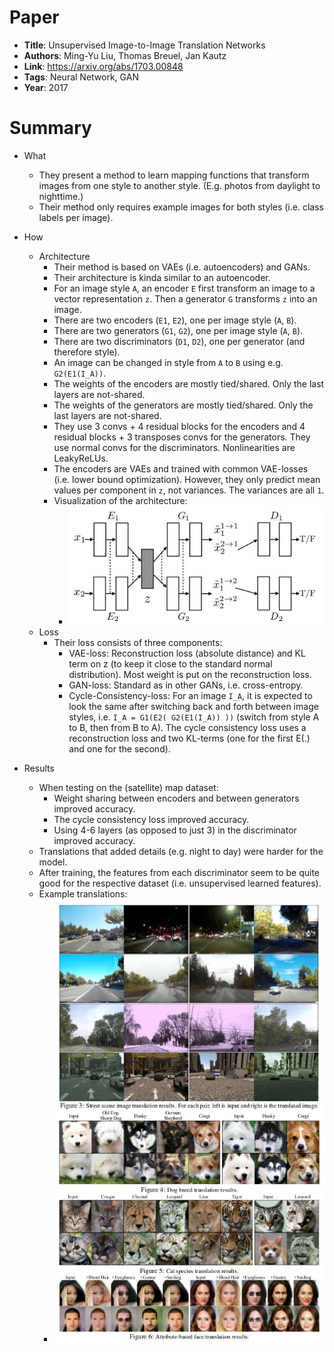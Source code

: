 # Paper

* **Title**: Unsupervised Image-to-Image Translation Networks
* **Authors**: Ming-Yu Liu, Thomas Breuel, Jan Kautz
* **Link**: https://arxiv.org/abs/1703.00848
* **Tags**: Neural Network, GAN
* **Year**: 2017

# Summary

* What
  * They present a method to learn mapping functions that transform images from one style to another style. (E.g. photos from daylight to nighttime.)
  * Their method only requires example images for both styles (i.e. class labels per image).

* How
  * Architecture
    * Their method is based on VAEs (i.e. autoencoders) and GANs.
    * Their architecture is kinda similar to an autoencoder.
    * For an image style `A`, an encoder `E` first transform an image to a vector representation `z`.
      Then a generator `G` transforms `z` into an image.
    * There are two encoders (`E1`, `E2`), one per image style (`A`, `B`).
    * There are two generators (`G1`, `G2`), one per image style (`A`, `B`).
    * There are two discriminators (`D1`, `D2`), one per generator (and therefore style).
    * An image can be changed in style from `A` to `B` using e.g. `G2(E1(I_A))`.
    * The weights of the encoders are mostly tied/shared. Only the last layers are not-shared.
    * The weights of the generators are mostly tied/shared. Only the last layers are not-shared.
    * They use 3 convs + 4 residual blocks for the encoders and 4 residual blocks + 3 transposes convs for the generators.
      They use normal convs for the discriminators. Nonlinearities are LeakyReLUs.
    * The encoders are VAEs and trained with common VAE-losses (i.e. lower bound optimization).
      However, they only predict mean values per component in `z`, not variances.
      The variances are all `1`.
    * Visualization of the architecture:
      * ![architecture](images/Unsupervised_Image-to-Image_Translation_Networks/architecture.jpg?raw=true "architecture")
  * Loss
    * Their loss consists of three components:
      * VAE-loss: Reconstruction loss (absolute distance) and KL term on z (to keep it close to the standard normal distribution).
        Most weight is put on the reconstruction loss.
      * GAN-loss: Standard as in other GANs, i.e. cross-entropy.
      * Cycle-Consistency-loss: For an image `I_A`, it is expected to look the same after switching back and forth between image styles, i.e.
        `I_A = G1(E2( G2(E1(I_A)) ))` (switch from style A to B, then from B to A).
        The cycle consistency loss uses a reconstruction loss and two KL-terms (one for the first E(.) and one for the second).

* Results
  * When testing on the (satellite) map dataset:
    * Weight sharing between encoders and between generators improved accuracy.
    * The cycle consistency loss improved accuracy.
    * Using 4-6 layers (as opposed to just 3) in the discriminator improved accuracy.
  * Translations that added details (e.g. night to day) were harder for the model.
  * After training, the features from each discriminator seem to be quite good for the respective dataset (i.e. unsupervised learned features).
  * Example translations:
    * ![examples](images/Unsupervised_Image-to-Image_Translation_Networks/examples.jpg?raw=true "examples")
